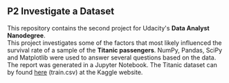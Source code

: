 ## P2 Investigate a Dataset
This repository contains the second project for Udacity's **Data Analyst Nanodegree**.  
This project investigates some of the factors that most likely influenced the survival rate of a sample of the **Titanic passengers**. NumPy, Pandas, SciPy and Matplotlib were used to answer several questions based on the data.
The report was generated in a Jupyter Notebook. 
The Titanic dataset can by found [here](https://www.kaggle.com/c/titanic/data?test.csv) (train.csv) at the Kaggle website.


